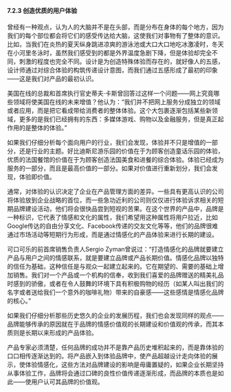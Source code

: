 #### 7.2.3 创造优质的用户体验

曾经有一种观点，认为人的大脑并不是在头部，而是分布在身体的每个地方，因为我们的每个部位都会将它们的感受传达给大脑，这使我们对事物有了整体的意识。比如，当我们在炎热的夏天纵身跳进凉爽的游泳池或大口大口地吃冰激凌时，冬天在小河里冬泳时，虽然我们感受到的都是外界温度急剧下降，但是体验却完全不同，刺激的程度也完全不同。设计是为创造特殊体验而存在的，就好像人的五感，设计师通过对综合体验的构筑传递设计意图，而我们通过五感形成了最初的印象——这是我们对产品的最初认识。

美国在线的总裁和首席执行官史蒂夫·卡斯曾回答过这样一个问题——网上究竟哪些领域将使美国在线的未来增值？他认为：“我们并不把网上服务分成独立的领域或者应用，而是把它看成带给消费者的整体体验。这个大包裹逐渐包括某些新领域，更多的是我们已经拥有的东西：多媒体游戏、购物以及金融服务，但是真正起作用的是整体的体验。”

如果我们仔细分析每个面向用户的行业，我们会发现，体验并不只是增值的一部分，还是行业的主题。好比迪斯尼游乐园的价值在于为顾客创造童话乐园的体验，优质的法国餐馆的价值在于为顾客创造法国美食和进餐的综合体验。体验已经成为服务的一部分，而且是最高价值的一部分。如果对价值进行重新划分，我们会发现，体验即价值。

通常，对体验的认识决定了企业在产品管理方面的差异。一些具有更高认识的公司将体验放到企业战略的首位，而一些急功近利的公司则仅仅进行体验诉求相关的短期品牌建设活动，他们将会很快品尝到短视的苦果。在这个世界的产品中，品牌是一种标识，它代表了情感和文化的属性，我们希望用这种属性将用户拉近，比如Google传达的自由分享文化、Facebook传递的交友文化等等，他们的品牌很难通过市场活动等短期行为形成，而是通过情感化的产品体验来进行长期的建设。

可口可乐的前首席销售负责人Sergio Zyman曾说过：“打造情感化的品牌就要建立产品与用户之间的情感联系，就是要建立品牌或产品长期价值。情感化品牌以独特的信任为基础，这种信任是与观众一起建立起来的。它在期望的、需要的基础上增加销售。我们对一个产品或一个机构的信奉，收到我们喜爱的品牌赠送的精美礼品时感到的骄傲，或者在令人鼓舞的环境下具有积极购物的经历（如某人叫出我们的名字或者送给我们一个意外的咖啡礼物）带来的自豪感——这些感情是情感化品牌的核心。”

如果我们仔细分析那些历史悠久的企业的发展历程，我们也会发现同样的观点——品牌能够传承的原因就在于品牌的情感价值观的长期建设和价值观的传承，而其本质则是长期以来形成的产品体验。

产品专家必须清楚，任何品牌的成功并不是靠产品历史堆积起来的，而是靠体验的口口相传逐渐达到的。将产品嵌入到体验品牌中，使产品超越设计走向体验的展示，使体验情感化，这些方法对品牌建设的影响是毋庸置疑的，如果企业长期坚持从事体验工作，品牌将会通过口碑的良性价值传递逐渐形成，而品牌的本质也是如此——使用户认可其品牌的价值观。
